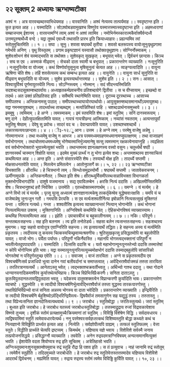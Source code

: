 ## २२ सूक्तम् 2 अध्यायः ऋग्भाष्यटीका
अश्वं न । अत्र वारवच्छब्दस्याभिधेयमाह ।। वारवानिति । अश्वं नेत्यस्य तात्पर्यमाह ।। स्वदृष्टान्त इति । कुत इत्यत आह ।। यस्मादिति । सोऽश्वोबडवामुखश्च विष्णुरेव यस्मात्तस्मात्स्वदृष्टान्त इति । अहमध्वराणां सम्म्राजन्तम् ईशानम् । वारवन्तमग्निं त्वाम् अश्वं न अश्वं त्वामिव । नमोभिर्नमस्कारात्मकैर्वाक्यैर्वन्दध्यै उत्तमपुरुषार्थेध्यै वन्दे । यद्वा तुमर्थ एवाध्यै तथासति प्रारभ इति क्रियाध्याहारः। प्रह्यन्यमिव त्वां स्तोतुमुचितमिति ।। १ ।।
सघा । सूनुः। शवसा षष्ठ्यर्थे तृतीया । शवसो बलरूपस्य वायोःसूनुःपृथुप्रगामा गमेर्भावे अनिण् । पृथु विस्तृतम् । प्रगाम प्रकृष्टज्ञानं यस्यासौ तथोक्तःपृथुज्ञानः। सोग्निर्नोस्माकम् । शुशेवःशोभनं शेवं यस्माद्भवति स तथोक्तः। सुशेवकृत् सुखकृत् । बभूयात् भवेत् । द्विर्वचनं छान्दसः। किञ्च । सघ स एव । अस्माकं मीढ्वान् । सेचको दाता स्वामी च बभूयात् । प्रकारान्तरेण व्याख्याति । नःसूनुरिति । नःसूनुरित्येव वा योज्यम् । कथं विष्णोर्वायुसूनुत्व मृषिसूनुत्वं चेत्यत आह ।। व्यङ्ग्यत्वादिति ।। वायुना ऋषिणा चेति शेषः। तर्हि शवसेत्यस्य कथं सम्बन्ध इत्यत आह ।। वायुनेति ।। वायुना सार्धं सूनुरिति वा मीढ्वान् बभूयादिति वा योज्यम् । सुशेव इत्यस्यार्थान्तरमाह ।। सुशेव इति ।। २ ।।
सनः। आसात् । विश्वायुर्विश्वं पूर्णमायुरस्येति नित्यः। सोऽग्निस्त्वम् । नोस्मान् । सदं सीदन्त्यस्मिन्निति सदशब्दःसदसूक्तम्शब्दपर्यायः। अध्याहृतकर्मप्रवचनीय प्रतिशब्दयोगे द्वितीया । स च वीप्सायाम् । इच्छब्दो वा तदर्थः। अत उक्तं प्रतिप्रतिसद इति । सर्वेष्वपि स्थानेष्विति यावत् । दूराच्च दूरस्थाच्च । आसाच्च समीपतश्च । अन्तिकनामसु पाठात् । समीपस्थाच्चाघायोरघार्थायोः। आयुसूक्तम्शब्दसमानार्थोऽयमायुशब्दः। यद्वा गमनमायुशब्दम् । तादर्थ्याच्च ताच्छब्द्यम् । मर्त्यान्निश्चितं पाहि । चशब्दःप्रार्थनासमुच्चये ।। ३ ।।
इममूषु । त्वमिमाम् । हे अग्ने । त्वमस्माकम् । इमं स्तवमिति शेषः। इमां स्तुतिम् । सनिं दानस्वरूपाम् । षणु दाने । देहीत्युपलक्षितामिति यावत् । गायत्रं गायत्रीछन्द आत्मिकाम् । नव्यांसं नवतराम् । अत्यन्तापूर्वां स्तुतिषु श्रेष्ठाम् । देवेषु सु प्रवोचः। सादरं वद च । देवान्प्रापयेति यावत् । उशब्दश्चशब्दार्थे । लकारव्यत्ययःछान्दसः।। ४ ।।
ी३-१२.ूू
आनः। उत्तम । हे अग्ने त्वम् । परमेषु वाजेषु अन्नेषु । नोस्मानाभज । तथा मध्यमेषु वाजेषु न आभज । अत्र परममध्यमग्रहणमधमानामप्युपलक्षणम् । तथा वाजग्रहणं सर्वभोगानाम् । तथाचोत्तमाधममध्यमेषु भोगेष्वस्माभिर्भुज्यमानेषु सत्सु त्वमस्मान् रक्षकत्वेनावाप्नुहि । त्वद्रक्षिता वयं सर्वभोगभोक्तारो भूयास्मेत्युक्तं भवति । तथान्तमस्य ज्ञानलक्षणस्य वस्वो वसुनः। चतुर्थ्यर्थे षष्ठी । ज्ञानवस्वर्थं चास्मान् शिक्षेति यावत् । इदमेव मुख्यं प्रार्थ्यं न तु भोगा इत्येव शब्दः। अन्तमशब्दस्य ज्ञानवाचित्वं कथमित्यत आह ।। अन्त इति । अन्ते संसारस्येति शेषः। तस्यार्थो मोक्ष इति । तादर्थ्ये सप्तमी । मोक्षसाधनतयेति यावत् । मितत्वेन प्रमितत्वेन । आतोनुपसर्गे कः।। ५, २२ ।।
२३
ऋग्भाष्यटीका
विभक्तासि । क्षीराब्धि । हे चित्रभानो त्वम् । सिन्धोःसमुद्रस्योर्मौ । षष्ठ्यर्थे सप्तमी । जातावेकवचनम् । ऊर्मीणामुपाके । अन्तिकनामैतत् । स्थित इति शेषः। क्षीराब्ध्यूर्मिसमीपस्थःसन्नाविभक्ता विभागकर्ता मुक्तभोगविभागदोसि । दाशुषे यजमानाय । सद्य एवाविलम्बेन । क्षरसि नित्यं ददासि । अखिलमीप्सितमिति शेषः। चित्रभानुशब्दं हरौ निर्वक्ति । उत्तमेति । एतच्चोक्तस्मरणार्थम् ।। ६ ।।
यमग्ने । यं मर्त्यम् । हे अग्ने विभो त्वं यं मर्त्यम् । पृत्सु युत्सु अध्यात्मं ज्ञानाज्ञानात्मकेषु तत्कर्तृकेष्वेव युद्धेष्ववाःरक्षसि । यमपि यं च वाजेष्वन्नेषु जुनाःजुन गतौ । गमयसि प्रेरयसि । स एव मर्त्यःशश्वतीर्नित्या इषोन्नानि नित्यसत्सुखं मुक्तिगतं यन्ता । यमिरत्र गत्यर्थः। गन्ता । शश्वतीरिष इत्यस्य व्याख्यानान्तरं नित्यान् भोगान्वेति । कथं भोगानां नित्यत्वमित्यत उक्तम् । मुक्तिगानिति । अग्निविषये कथमिति चेत् । ऐहिकभोगविषयं व्याख्यास्यामः। कथमिह नित्यत्वमित्यत आह ।। इहेति । उपचारबीजं च बहुकालीनत्वम् ।। ७ ।।
नकिः। परिपूर्णः। सन्ततबलःसहन्त्यः। सह इति बलनाम । त्य इति तनोतेर्ड्यः। सहसा बलेन त्यःसन्ततःसहन्त्यः। सहःशब्दस्य मुमागमः। यद्वा सहयो वायोःपुत्र एवाग्निरिति सहन्त्यः। त्य इत्यपत्यार्थे तद्धितः। हे सहन्त्य अस्य यं मर्त्यमिति प्रकृतस्य । त्वदीयस्य तु कयस्य चित्कस्यचिच्छ्रवाय्यःश्रवणीयः। श्रुतिसुखकृत्सु प्रसिद्धतमोपि वा बहुलोपीति यावत् । वाजो भोगः। पर्येता पर्याप्तः। परिपूर्णो नकिर्नैवास्ति । महानपि भोगस्त्वद्भक्तानां परिपूर्णो न भवतीत्येतदुपपादयति ।। यस्मादिति । दित्ससि ददासि च । यतो महाभोगान्पुनःपुनस्तेभ्यो ददासि तस्मात्तेषां न कोपि भोगोन्तिम इति भावः। यद्वा यस्मात्पुनःपुनरित्यत्युच्चमोक्षभोगं ददासि तस्माद्बहुलोपि सांसारिको भोगस्तेषां न परिपूर्णस्तुच्छ एवेति ।। ८ ।।
सवाजम् । वाजं तारयिता । अग्ने स प्रकृतस्त्वदीय एव विश्वचर्षणिःसर्व प्रजाधिपो भूत्वा दानेन गवां बलीवर्दानां च समाप्तत्वात् । अर्वद्भिरश्वैर्वाजमन्नं तरुता तारयिता । तरतिरत्रानयत्यर्थे । आनेताऽस्तु भवेत् । त्वद्भक्तश्चक्रवर्तीभवतु । अर्थिभ्यो गाश्च ददातु । यथा गोदाने धान्यानयनादिकमश्वैरेव कुर्यात्तथेत्यभिप्रायः। किञ्च विप्रेभिःविप्रैःकरणैः। सनिता दाताऽस्तु । कुतःविपुलदानतःतावद्विपुलदाता भवतु । यदेकस्य दातुमशक्तत्वेन विप्रान्करणी कुर्यादिति भावः। प्रकारान्तरेण व्याचष्टे । युद्धस्येति । स त्वादीयो विश्वचर्षणिर्भूत्वार्वद्भिरश्वैर्वाजं तरुता युद्धस्य तारकःपारगोस्तु । तथाविप्रेभिर्विप्रेभ्यो वाजं सनिता अन्नस्य भोगस्य वा दाता भवेदिति । प्रकारान्तरेण व्याख्याति । इन्द्रियैरिति । स त्वदीयो विश्वचर्षणि र्बहुशिष्योऽर्वद्भिरिन्द्रियैस्त्व- द्विषयैर्वाजं तमसागुणेन सह यद्युद्धं तस्य । तरुतास्तु । तथा विप्रेभ्यःसनिता ज्ञानदोस्त्वित्यथवार्थः।। ९ ।।
जराबोध । स्तुतिबोद्धा । जरतिःस्तुत्यर्थः। जरां स्तुतिम् । बुध्यत इति जराबोधः। हे जराबोध यतस्त्वं जराबोधःस्तुतिबोद्धा । तत्तस्माद्रुद्राय रुजां विद्रावकायेशाय विष्णवे तुभ्यम् । दृशीकं स्तोमं प्रत्यक्षामुच्चैःक्रियमाणां तां स्तुतिम् । विविढ्ढि विशेषेण विद्धि । सर्वदावधारय । त्वद्विषयामिमां स्तुतिं त्वमेवावधारयेत्यर्थः। ननु परमेश्वरःसर्वज्ञःतत्कथं विशिष्यस्तुति बोद्धा कथ्यते कथं च नित्यज्ञानो विविढ्ढीति प्रार्थ्यत इत्यत आह । नित्येति । सर्वज्ञोपीत्यपि ग्राह्यम् । तत्फलं स्तुतिफलम् । वेत्ता स्तुतेः। विद्धीति प्रार्थ्यते चेत्यपि द्रष्टव्यम् । किमर्थम् । यज्ञियाय यज्ञे भवाय । विशेविशे सर्वस्मै जनाय तत्प्रयोजनसिद्धये । प्रसिद्धाग्नौ व्याख्याति । तववेति । अनेन रुद्रपदमत्राग्निविषयम् अन्यत्समानमित्युक्तं भवति । ईशायेति वदता शिवोप्यत्र रुद्र इति सूचितम् । अत्रेतिहासो भवति । अग्निःस्तूयमानःशुनसूक्तम्शेपमुवाच रुद्रं स्तुहि रौद्रा हि पशव इति । स तं प्रत्युवाच । नाहं जानामि रुद्रं स्तोतुम् । त्वमेवैनं स्तुहीति । तदिदमुच्यते जराबोधेति । हे जराबोध रुद्र स्तुतिवेत्तस्तत्तस्मादेव यज्ञियाय विशेविशे आदरार्थं द्विर्वचनम् । मह्यमिति यावत् । रुद्राय रुद्रस्य स्तोमं त्वमेव विविढ्ढि कुर्विति यावत् ।। १०, २३ ।।
